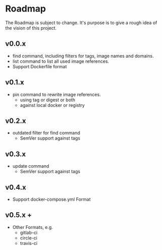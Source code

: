 # Roadmap

The Roadmap is subject to change. It's purpose is to give a rough idea of the vision of this project.

## v0.0.x

* find command, including filters for tags, image names and domains.
* list command to list all used image references.
* Support Dockerfile format

## v0.1.x

* pin command to rewrite image references.
  * using tag or digest or both
  * against local docker or registry

## v0.2.x

* outdated filter for find command
  * SemVer support against tags

## v0.3.x

* update command
  * SemVer support against tags

## v0.4.x

* Support docker-compose.yml Format

## v0.5.x +

* Other Formats, e.g.
  * gitlab-ci
  * circle-ci
  * travis-ci

